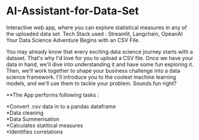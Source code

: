 # AI-Assistant-for-Data-Set
Interactive web app, where you can explore statistical measures in any of the uploaded data set. Tech Stack used : Streamlit, Langchain, OpeanAI
Your Data Science Adventure Begins with an CSV File.

You may already know that every exciting data science journey starts with a dataset. That's why I'd love for you to upload a CSV file. Once we have your data in hand, we'll dive into understanding it and have some fun exploring it. Then, we'll work together to shape your business challenge into a data science framework. I'll introduce you to the coolest machine learning models, and we'll use them to tackle your problem. Sounds fun right?

**The App performs following tasks : 

  *Convert .csv data in to a pandas dataframe  
  *Data cleaning   
  *Data Summerisation  
  *Calculates statitical measures  
  *Identifies correlations  
  
  

